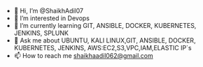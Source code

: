 - 👋 Hi, I’m @ShaikhAdil07
- 👀 I’m interested in Devops 
- 🌱 I’m currently learning GIT, ANSIBLE, DOCKER, KUBERNETES, JENKINS, SPLUNK
- 💬 Ask me about UBUNTU, KALI LINUX,GIT, ANSIBLE, DOCKER, KUBERNETES, JENKINS, AWS:EC2,S3,VPC,IAM,ELASTIC IP`s
- 📫 How to reach me shaikhaadil062@gmail.com

<!---
ShaikhAdil07/ShaikhAdil07 is a ✨ special ✨ repository because its `README.md` (this file) appears on your GitHub profile.
You can click the Preview link to take a look at your changes.
--->
